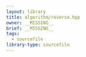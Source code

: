 ```yaml
---
layout: library
title: algorithm/reverse.hpp
owner: __MISSING__
brief: __MISSING__
tags:
  - sourcefile
library-type: sourcefile
---
```

